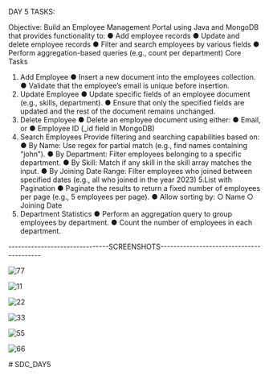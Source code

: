 DAY 5 TASKS:

Objective:
Build an Employee Management Portal using Java and MongoDB that provides
functionality to:
● Add employee records
● Update and delete employee records
● Filter and search employees by various fields
● Perform aggregation-based queries (e.g., count per department)
Core Tasks
1. Add Employee
● Insert a new document into the employees collection.
● Validate that the employee’s email is unique before insertion.
2. Update Employee
● Update specific fields of an employee document (e.g., skills, department).
● Ensure that only the specified fields are updated and the rest of the document
remains unchanged.
3. Delete Employee
● Delete an employee document using either:
● Email, or
● Employee ID (_id field in MongoDB)
4. Search Employees
Provide filtering and searching capabilities based on:
● By Name: Use regex for partial match (e.g., find names containing “john”).
● By Department: Filter employees belonging to a specific department.
● By Skill: Match if any skill in the skill array matches the input.
● By Joining Date Range: Filter employees who joined between specified dates
(e.g., all who joined in the year 2023)
5.List with Pagination
● Paginate the results to return a fixed number of employees per page (e.g., 5
employees per page).
● Allow sorting by:
○ Name
○ Joining Date
6. Department Statistics
● Perform an aggregation query to group employees by department.
● Count the number of employees in each department.

-------------------------------SCREENSHOTS-----------------------------------------


![77](https://github.com/user-attachments/assets/7f0e7714-7935-4e1c-9da6-313ec0e86ca9)

![11](https://github.com/user-attachments/assets/40c7b358-33e2-4573-a1a5-86c2f851d59d)

![22](https://github.com/user-attachments/assets/3d096b0c-b044-4625-a53a-225b51e9c68d)

![33](https://github.com/user-attachments/assets/135e7074-2f36-43db-b3dd-3f31398580ea)

![55](https://github.com/user-attachments/assets/d634f9c1-f2f9-451b-8e47-e54bb24237d0)

![66](https://github.com/user-attachments/assets/4ce3efd8-6528-46a4-a2ff-0efdf62ecde5)

#   S D C _ D A Y 5  
 